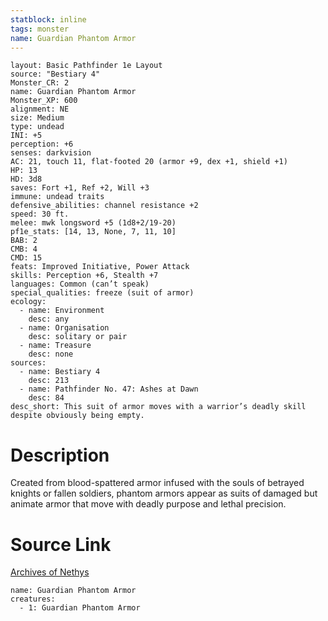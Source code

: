 ```yaml
---
statblock: inline
tags: monster
name: Guardian Phantom Armor
---
```

```statblock
layout: Basic Pathfinder 1e Layout
source: "Bestiary 4"
Monster_CR: 2
name: Guardian Phantom Armor
Monster_XP: 600
alignment: NE
size: Medium
type: undead
INI: +5
perception: +6
senses: darkvision
AC: 21, touch 11, flat-footed 20 (armor +9, dex +1, shield +1)
HP: 13
HD: 3d8
saves: Fort +1, Ref +2, Will +3
immune: undead traits
defensive_abilities: channel resistance +2
speed: 30 ft.
melee: mwk longsword +5 (1d8+2/19-20)
pf1e_stats: [14, 13, None, 7, 11, 10]
BAB: 2
CMB: 4
CMD: 15
feats: Improved Initiative, Power Attack
skills: Perception +6, Stealth +7
languages: Common (can’t speak)
special_qualities: freeze (suit of armor)
ecology:
  - name: Environment
    desc: any
  - name: Organisation
    desc: solitary or pair
  - name: Treasure
    desc: none
sources:
  - name: Bestiary 4
    desc: 213
  - name: Pathfinder No. 47: Ashes at Dawn
    desc: 84
desc_short: This suit of armor moves with a warrior’s deadly skill despite obviously being empty.
```
# Description
Created from blood-spattered armor infused with the souls of betrayed knights or fallen soldiers, phantom armors appear as suits of damaged but animate armor that move with deadly purpose and lethal precision.
# Source Link
[Archives of Nethys](https://aonprd.com/MonsterDisplay.aspx?ItemName=Guardian%20Phantom%20Armor)
```encounter-table
name: Guardian Phantom Armor
creatures:
  - 1: Guardian Phantom Armor
```
